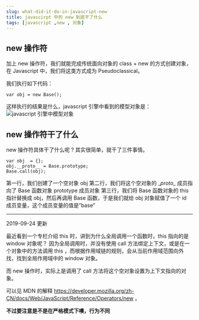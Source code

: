 ```yaml
---
slug: what-did-it-do-in-javascript-new
title: javascirpt 中的 new 到底干了什么
tags: [javascript ,new , 对象]
---
```


## new 操作符
加上 new 操作符，我们就能完成传统面向对象的 class + new 的方式创建对象，在 Javascript 中，我们将这类方式成为 Pseudoclassical。

我们执行如下代码：
```
var obj = new Base();
```
这样执行的结果是什么，javascript 引擎中看到的模型对象是：
 ![javascript 引擎中模型对象](https://static.gaoqixhb.com/FnDln48_tBoWc4flNdsSlbwOEmxz)

## new 操作符干了什么
new 操作符具体干了什么呢 ? 其实很简单，就干了三件事情。
```
var obj  = {};
obj.__proto__ = Base.prototype;
Base.call(obj);
```
第一行，我们创建了一个空对象 obj
第二行，我们将这个空对象的 \__proto\__ 成员指向了 Base 函数对象 prototype 成员对象
第三行，我们将 Base 函数对象的 this 指针替换成 obj，然后再调用 Base 函数，于是我们就给 obj 对象赋值了一个 id 成员变量，这个成员变量的值是”base”

----

2019-09-24 更新

最近看到一个专栏介绍 this 时，讲到为什么全局调用一个函数时，this 指向的是 window 对象呢？
因为全局调用时，并没有使用 call 方法绑定上下文，或是在一个对象中的方法调用 this ，而根据作用域链的规则，会从当前作用域范围向外找，找到全局作用域中的 window 对象。

而 new 操作时，实际上是调用了 call 方法将这个空对象设置为上下文指向的对象。

可以见 MDN 的解释  https://developer.mozilla.org/zh-CN/docs/Web/JavaScript/Reference/Operators/new 。

**不过要注意是不是在严格模式下噢，行为不同**
